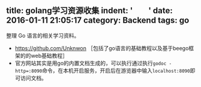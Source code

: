 title: golang学习资源收集
indent: '&ensp;&ensp;&ensp;&ensp;'
date: 2016-01-11 21:05:17
category: Backend
tags: go
---

整理 Go 语言的相关学习资料。

<!-- more -->

- https://github.com/Unknwon ［包括了go语言的基础教程以及基于beego框架的的web基础教程］
- 官方网站其实是用go的内置文档生成的，可以执行通过执行`godoc -http=:8090`命令，在本机开启服务，开启后在游览器中输入`localhost:8090`即可访问文档。